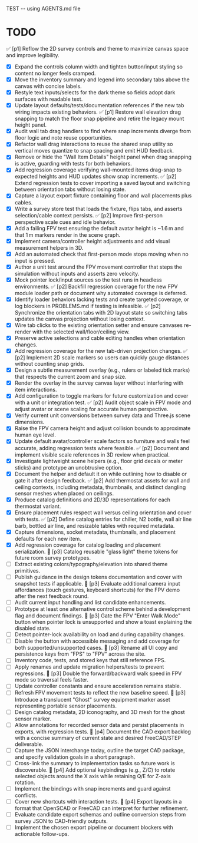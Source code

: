 TEST -- using AGENTS.md file
# TODO
✅ [p1] Reflow the 2D survey controls and theme to maximize canvas space and improve legibility.
  - [x] Expand the controls column width and tighten button/input styling so content no longer feels cramped.
  - [x] Move the inventory summary and legend into secondary tabs above the canvas with concise labels.
  - [x] Restyle text inputs/selects for the dark theme so fields adopt dark surfaces with readable text.
  - [x] Update layout defaults/tests/documentation references if the new tab wiring impacts existing behaviors.
✅ [p1] Restore wall elevation drag snapping to match the floor snap pipeline and retire the legacy mount height panel.
  - [x] Audit wall tab drag handlers to find where snap increments diverge from floor logic and note reuse opportunities.
  - [x] Refactor wall drag interactions to reuse the shared snap utility so vertical moves quantize to snap spacing and emit HUD feedback.
  - [x] Remove or hide the "Wall Item Details" height panel when drag snapping is active, guarding with tests for both behaviors.
  - [x] Add regression coverage verifying wall-mounted items drag-snap to expected heights and HUD updates show snap increments.
✅ [p2] Extend regression tests to cover importing a saved layout and switching between orientation tabs without losing state.
  - [x] Capture a layout export fixture containing floor and wall placements plus cables.
  - [x] Write a survey store test that loads the fixture, flips tabs, and asserts selection/cable context persists.
✅ [p2] Improve first-person perspective scale cues and idle behavior.
  - [x] Add a failing FPV test ensuring the default avatar height is ~1.6 m and that 1 m markers render in the scene graph.
  - [x] Implement camera/controller height adjustments and add visual measurement helpers in 3D.
  - [x] Add an automated check that first-person mode stops moving when no input is pressed.
  - [x] Author a unit test around the FPV movement controller that steps the simulation without inputs and asserts zero velocity.
  - [x] Mock pointer lock/input sources so the test runs in headless environments.
✅ [p2] Backfill regression coverage for the new FPV module loader path or document why automated coverage is deferred.
  - [x] Identify loader behaviors lacking tests and create targeted coverage, or log blockers in PROBLEMS.md if testing is infeasible.
✅ [p2] Synchronize the orientation tabs with 2D layout state so switching tabs updates the canvas projection without losing context.
  - [x] Wire tab clicks to the existing orientation setter and ensure canvases re-render with the selected wall/floor/ceiling view.
  - [x] Preserve active selections and cable editing handles when orientation changes.
  - [x] Add regression coverage for the new tab-driven projection changes.
✅ [p2] Implement 2D scale markers so users can quickly gauge distances without counting snap grids.
  - [x] Design a subtle measurement overlay (e.g., rulers or labeled tick marks) that respects the current zoom and snap size.
  - [x] Render the overlay in the survey canvas layer without interfering with item interactions.
  - [x] Add configuration to toggle markers for future customization and cover with a unit or integration test.
✅ [p2] Audit object scale in FPV mode and adjust avatar or scene scaling for accurate human perspective.
  - [x] Verify current unit conversions between survey data and Three.js scene dimensions.
  - [x] Raise the FPV camera height and adjust collision bounds to approximate human eye level.
  - [x] Update default avatar/controller scale factors so furniture and walls feel accurate, adding regression tests where feasible.
✅ [p2] Document and implement visible scale references in 3D review when practical.
  - [x] Investigate lightweight scene helpers (e.g., floor grid decals or meter sticks) and prototype an unobtrusive option.
  - [x] Document the helper and default it on while outlining how to disable or gate it after design feedback.
✅ [p2] Add thermostat assets for wall and ceiling contexts, including metadata, thumbnails, and distinct dangling sensor meshes when placed on ceilings.
  - [x] Produce catalog definitions and 2D/3D representations for each thermostat variant.
  - [x] Ensure placement rules respect wall versus ceiling orientation and cover with tests.
✅ [p2] Define catalog entries for chiller, N2 bottle, wall air line barb, bottled air line, and resizable tables with required metadata.
  - [x] Capture dimensions, socket metadata, thumbnails, and placement defaults for each new item.
  - [x] Add regression coverage for catalog loading and placement serialization.
🔲 [p3] Catalog reusable "glass light" theme tokens for future room survey prototypes.
  - [ ] Extract existing colors/typography/elevation into shared theme primitives.
  - [ ] Publish guidance in the design tokens documentation and cover with snapshot tests if applicable.
🔲 [p3] Evaluate additional camera input affordances (touch gestures, keyboard shortcuts) for the FPV demo after the next feedback round.
  - [ ] Audit current input handling and list candidate enhancements.
  - [ ] Prototype at least one alternative control scheme behind a development flag and document findings.
🔲 [p3] Gate the FPV "Enter Walk Mode" button when pointer lock is unsupported and show a toast explaining the disabled state.
  - [ ] Detect pointer-lock availability on load and during capability changes.
  - [ ] Disable the button with accessible messaging and add coverage for both supported/unsupported cases.
🔲 [p3] Rename all UI copy and persistence keys from "FPS" to "FPV" across the site.
  - [ ] Inventory code, tests, and stored keys that still reference FPS.
  - [ ] Apply renames and update migration helpers/tests to prevent regressions.
🔲 [p3] Double the forward/backward walk speed in FPV mode so traversal feels faster.
  - [ ] Update controller constants and ensure acceleration remains stable.
  - [ ] Refresh FPV movement tests to reflect the new baseline speed.
🔲 [p3] Introduce a translucent "Ghost" survey equipment marker asset representing portable sensor placements.
  - [ ] Design catalog metadata, 2D iconography, and 3D mesh for the ghost sensor marker.
  - [ ] Allow annotations for recorded sensor data and persist placements in exports, with regression tests.
🔲 [p4] Document the CAD export backlog with a concise summary of current state and desired FreeCAD/STEP deliverable.
  - [ ] Capture the JSON interchange today, outline the target CAD package, and specify validation goals in a short paragraph.
  - [ ] Cross-link the summary to implementation tasks so future work is discoverable.
🔲 [p4] Add optional keybindings (e.g., Z/C) to rotate selected objects around the X axis while retaining Q/E for Z-axis rotation.
  - [ ] Implement the bindings with snap increments and guard against conflicts.
  - [ ] Cover new shortcuts with interaction tests.
🔲 [p4] Export layouts in a format that OpenSCAD or FreeCAD can interpret for further refinement.
  - [ ] Evaluate candidate export schemas and outline conversion steps from survey JSON to CAD-friendly outputs.
  - [ ] Implement the chosen export pipeline or document blockers with actionable follow-ups.

